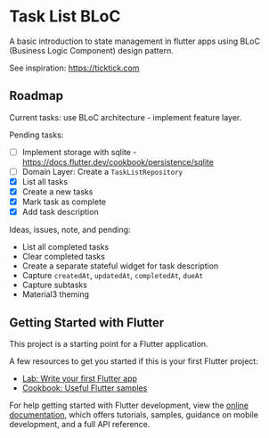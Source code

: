# Task List BLoC

A basic introduction to state management in flutter apps using BLoC (Business Logic Component) design pattern.

See inspiration: https://ticktick.com

## Roadmap

Current tasks: use BLoC architecture - implement feature layer.

Pending tasks:

- [ ] Implement storage with sqlite - https://docs.flutter.dev/cookbook/persistence/sqlite
- [ ] Domain Layer: Create a `TaskListRepository` 
- [x] List all tasks
- [x] Create a new tasks
- [x] Mark task as complete
- [x] Add task description

Ideas, issues, note, and pending:

- List all completed tasks
- Clear completed tasks
- Create a separate stateful widget for task description
- Capture `createdAt`, `updatedAt`, `completedAt`, `dueAt`
- Capture subtasks
- Material3 theming

## Getting Started with Flutter

This project is a starting point for a Flutter application.

A few resources to get you started if this is your first Flutter project:

- [Lab: Write your first Flutter app](https://docs.flutter.dev/get-started/codelab)
- [Cookbook: Useful Flutter samples](https://docs.flutter.dev/cookbook)

For help getting started with Flutter development, view the
[online documentation](https://docs.flutter.dev/), which offers tutorials,
samples, guidance on mobile development, and a full API reference.
